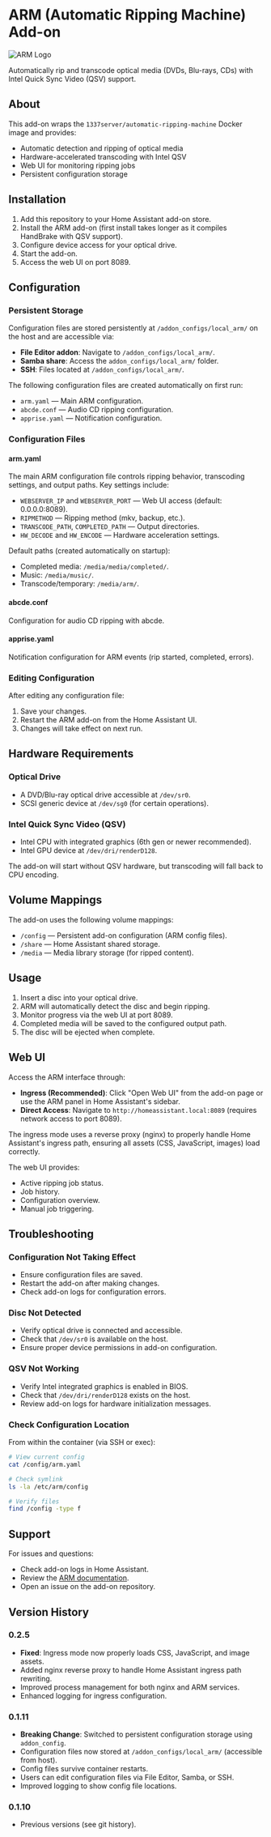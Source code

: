 # ARM (Automatic Ripping Machine) Add-on

![ARM Logo](logo.png)

Automatically rip and transcode optical media (DVDs, Blu-rays, CDs) with Intel Quick Sync Video (QSV) support.

## About

This add-on wraps the `1337server/automatic-ripping-machine` Docker image and provides:

- Automatic detection and ripping of optical media
- Hardware-accelerated transcoding with Intel QSV
- Web UI for monitoring ripping jobs
- Persistent configuration storage

## Installation

1. Add this repository to your Home Assistant add-on store.
2. Install the ARM add-on (first install takes longer as it compiles HandBrake with QSV support).
3. Configure device access for your optical drive.
4. Start the add-on.
5. Access the web UI on port 8089.

## Configuration

### Persistent Storage

Configuration files are stored persistently at `/addon_configs/local_arm/` on the host and are accessible via:

- **File Editor addon**: Navigate to `/addon_configs/local_arm/`.
- **Samba share**: Access the `addon_configs/local_arm/` folder.
- **SSH**: Files located at `/addon_configs/local_arm/`.

The following configuration files are created automatically on first run:

- `arm.yaml` — Main ARM configuration.
- `abcde.conf` — Audio CD ripping configuration.
- `apprise.yaml` — Notification configuration.

### Configuration Files

#### arm.yaml

The main ARM configuration file controls ripping behavior, transcoding settings, and output paths. Key settings include:

- `WEBSERVER_IP` and `WEBSERVER_PORT` — Web UI access (default: 0.0.0.0:8089).
- `RIPMETHOD` — Ripping method (mkv, backup, etc.).
- `TRANSCODE_PATH`, `COMPLETED_PATH` — Output directories.
- `HW_DECODE` and `HW_ENCODE` — Hardware acceleration settings.

Default paths (created automatically on startup):

- Completed media: `/media/media/completed/`.
- Music: `/media/music/`.
- Transcode/temporary: `/media/arm/`.

#### abcde.conf

Configuration for audio CD ripping with abcde.

#### apprise.yaml

Notification configuration for ARM events (rip started, completed, errors).

### Editing Configuration

After editing any configuration file:

1. Save your changes.
2. Restart the ARM add-on from the Home Assistant UI.
3. Changes will take effect on next run.

## Hardware Requirements

### Optical Drive

- A DVD/Blu-ray optical drive accessible at `/dev/sr0`.
- SCSI generic device at `/dev/sg0` (for certain operations).

### Intel Quick Sync Video (QSV)

- Intel CPU with integrated graphics (6th gen or newer recommended).
- Intel GPU device at `/dev/dri/renderD128`.

The add-on will start without QSV hardware, but transcoding will fall back to CPU encoding.

## Volume Mappings

The add-on uses the following volume mappings:

- `/config` — Persistent add-on configuration (ARM config files).
- `/share` — Home Assistant shared storage.
- `/media` — Media library storage (for ripped content).

## Usage

1. Insert a disc into your optical drive.
2. ARM will automatically detect the disc and begin ripping.
3. Monitor progress via the web UI at port 8089.
4. Completed media will be saved to the configured output path.
5. The disc will be ejected when complete.

## Web UI

Access the ARM interface through:

- **Ingress (Recommended)**: Click "Open Web UI" from the add-on page or use the ARM panel in Home Assistant's sidebar.
- **Direct Access**: Navigate to `http://homeassistant.local:8089` (requires network access to port 8089).

The ingress mode uses a reverse proxy (nginx) to properly handle Home Assistant's ingress path, ensuring all assets (CSS, JavaScript, images) load correctly.

The web UI provides:

- Active ripping job status.
- Job history.
- Configuration overview.
- Manual job triggering.

## Troubleshooting

### Configuration Not Taking Effect

- Ensure configuration files are saved.
- Restart the add-on after making changes.
- Check add-on logs for configuration errors.

### Disc Not Detected

- Verify optical drive is connected and accessible.
- Check that `/dev/sr0` is available on the host.
- Ensure proper device permissions in add-on configuration.

### QSV Not Working

- Verify Intel integrated graphics is enabled in BIOS.
- Check that `/dev/dri/renderD128` exists on the host.
- Review add-on logs for hardware initialization messages.

### Check Configuration Location

From within the container (via SSH or exec):

```bash
# View current config
cat /config/arm.yaml

# Check symlink
ls -la /etc/arm/config

# Verify files
find /config -type f
```

## Support

For issues and questions:

- Check add-on logs in Home Assistant.
- Review the [ARM documentation](https://github.com/automatic-ripping-machine/automatic-ripping-machine).
- Open an issue on the add-on repository.

## Version History

### 0.2.5

- **Fixed**: Ingress mode now properly loads CSS, JavaScript, and image assets.
- Added nginx reverse proxy to handle Home Assistant ingress path rewriting.
- Improved process management for both nginx and ARM services.
- Enhanced logging for ingress configuration.

### 0.1.11

- **Breaking Change**: Switched to persistent configuration storage using `addon_config`.
- Configuration files now stored at `/addon_configs/local_arm/` (accessible from host).
- Config files survive container restarts.
- Users can edit configuration files via File Editor, Samba, or SSH.
- Improved logging to show config file locations.

### 0.1.10

- Previous versions (see git history).
